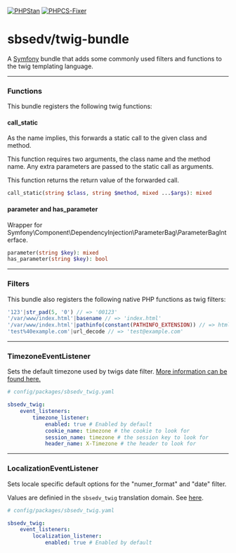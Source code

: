 [![PHPStan](https://github.com/SBSEDV/twig-bundle/actions/workflows/phpstan.yml/badge.svg)](https://github.com/SBSEDV/twig-bundle/actions/workflows/phpstan.yml)
[![PHPCS-Fixer](https://github.com/SBSEDV/twig-bundle/actions/workflows/phpcsfixer.yml/badge.svg)](https://github.com/SBSEDV/twig-bundle/actions/workflows/phpcsfixer.yml)

# sbsedv/twig-bundle

A [Symfony](https://symfony.com/) bundle that adds some commonly used filters and functions to the twig templating language.

---

### **Functions**

This bundle registers the following twig functions:

#### **call_static**

As the name implies, this forwards a static call to the given class and method.

This function requires two arguments, the class name and the method name.
Any extra parameters are passed to the static call as arguments.

This function returns the return value of the forwarded call.

```php
call_static(string $class, string $method, mixed ...$args): mixed
```

#### **parameter** and **has_parameter**

Wrapper for Symfony\Component\DependencyInjection\ParameterBag\ParameterBagInterface.

```php
parameter(string $key): mixed
has_parameter(string $key): bool
```

---

### **Filters**

This bundle also registers the following native PHP functions as twig filters:

```php
'123'|str_pad(5, '0') // => '00123'
'/var/www/index.html'|basename // => 'index.html'
'/var/www/index.html'|pathinfo(constant(PATHINFO_EXTENSION)) // => html
'test%40example.com'|url_decode // => 'test@example.com'
```

---

### **TimezoneEventListener**

Sets the default timezone used by twigs date filter.
[More information can be found here.](https://twig.symfony.com/doc/3.x/filters/date.html#timezone)

```yaml
# config/packages/sbsedv_twig.yaml

sbsedv_twig:
    event_listeners:
        timezone_listener:
            enabled: true # Enabled by default
            cookie_name: timezone # the cookie to look for
            session_name: timezone # the session key to look for
            header_name: X-Timezone # the header to look for
```

---

### **LocalizationEventListener**

Sets locale specific default options for the "numer_format" and "date" filter.

Values are definied in the `sbsedv_twig` translation domain. See [here](translations/sbsedv_twig.en.yaml).

```yaml
# config/packages/sbsedv_twig.yaml

sbsedv_twig:
    event_listeners:
        localization_listener:
            enabled: true # Enabled by default
```
